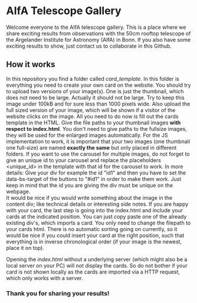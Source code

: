 # AIfA Telescope Gallery

Welcome everyone to the AIfA telescope gallery. This is a place where we share exciting results from observations with the 50cm rooftop telescope of the Argelander Institute for Astronomy (AIfA) in Bonn.
If you also have some exciting results to show, just contact us to collaborate in this Github. 

## How it works

In this repository you find a folder called *card_template*. In this folder is everything you need to create your own card on the website. You should try to upload two versions of your image(s). 
One is just the thumbnail, which does not need to be large. Actually it should not be large. Try to keep this image under 100kB and for sure less than 1000 pixels wide. Also upload the full sized version 
of your image, which will be shown if a visitor of the website clicks on the image. All you need to do now is fill out the cards template in the HTML. Give the file paths to your thumbnail images **with respect to index.html**. You don't need to give paths to the fullsize images, they will be used for the enlarged images automatically. For the JS implementation to work, it is important that your two images (one thumbnail one full-size) are named **exactly the same** but only placed in different folders. If you want to use the carousel for multiple images, do not forget to give an unique id to your carousel and replace the placeholders <unique_id> in the template with that id for the carousel to work. In more details: Give your div for example the id "id1" and then you have to set the data-bs-target of the buttons to "#id1" in order to make them work. Just keep in mind that the id you are giving the div must be unique on the webpage.  
It would be nice if you would write something about the image in the content div; like technical details or interesting side notes. If you are happy with your card, the last step is going into the index.html and include your cards at the indicated position.
You can just copy paste one of the already existing div's, which imports a card. You only need to change the filepath to your cards html. There is no automatic sorting going on currently, so it would be nice if you could insert your card at the right position, such that 
everything is in inverse chronological order (if your image is the newest, place it on top). 

Opening the *index.html* without a underlying server (which might also be a local server on your PC) will not display the cards. So do not bother if your card is not shown locally as the cards are imported via a HTTP request, which only works with a server. 

### Thank you for sharing your results!
